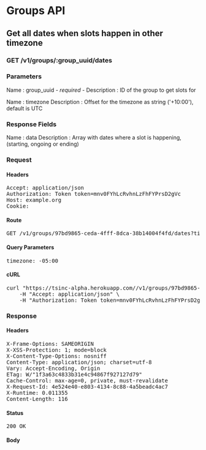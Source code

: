 # Groups API

## Get all dates when slots happen in other timezone

### GET /v1/groups/:group_uuid/dates

### Parameters

Name : group_uuid *- required -*
Description : ID of the group to get slots for

Name : timezone
Description : Offset for the timezone as string (&#39;+10:00&#39;), default is UTC


### Response Fields

Name : data
Description : Array with dates where a slot is happening, (starting, ongoing or ending)

### Request

#### Headers

<pre>Accept: application/json
Authorization: Token token=mnv0FYhLcRvhnLzFhFYPrsD2gVc
Host: example.org
Cookie: </pre>

#### Route

<pre>GET /v1/groups/97bd9865-ceda-4fff-8dca-38b14004f4fd/dates?timezone=-05%3A00</pre>

#### Query Parameters

<pre>timezone: -05:00</pre>

#### cURL

<pre class="request">curl &quot;https://tsinc-alpha.herokuapp.com//v1/groups/97bd9865-ceda-4fff-8dca-38b14004f4fd/dates?timezone=-05%3A00&quot; -X GET \
	-H &quot;Accept: application/json&quot; \
	-H &quot;Authorization: Token token=mnv0FYhLcRvhnLzFhFYPrsD2gVc&quot;</pre>

### Response

#### Headers

<pre>X-Frame-Options: SAMEORIGIN
X-XSS-Protection: 1; mode=block
X-Content-Type-Options: nosniff
Content-Type: application/json; charset=utf-8
Vary: Accept-Encoding, Origin
ETag: W/&quot;1f3a63c4833b31e4c94867f927127d79&quot;
Cache-Control: max-age=0, private, must-revalidate
X-Request-Id: 4e524e40-e803-4134-8c88-4a5beadc4ac7
X-Runtime: 0.011355
Content-Length: 116</pre>

#### Status

<pre>200 OK</pre>

#### Body

```javascript

```
